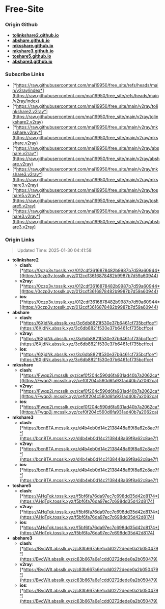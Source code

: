 # Free-Site

### Origin Github

- [**tolinkshare2.github.io**](https://github.com/tolinkshare2/tolinkshare2.github.io)
- [**abshare.github.io**](https://github.com/abshare/abshare.github.io)
- [**mksshare.github.io**](https://github.com/mksshare/mksshare.github.io)
- [**mkshare3.github.io**](https://github.com/mkshare3/mkshare3.github.io)
- [**toshare5.github.io**](https://github.com/toshare5/toshare5.github.io)
- [**abshare3.github.io**](https://github.com/abshare3/abshare3.github.io)

### Subscribe Links

- [*https://raw.githubusercontent.com/mai19950/free_site/refs/heads/main/v2ray/index*](https://raw.githubusercontent.com/mai19950/free_site/refs/heads/main/v2ray/index)
- [*https://raw.githubusercontent.com/mai19950/free_site/main/v2ray/tolinkshare2.v2ray*](https://raw.githubusercontent.com/mai19950/free_site/main/v2ray/tolinkshare2.v2ray)
- [*https://raw.githubusercontent.com/mai19950/free_site/main/v2ray/mksshare.v2ray*](https://raw.githubusercontent.com/mai19950/free_site/main/v2ray/mksshare.v2ray)
- [*https://raw.githubusercontent.com/mai19950/free_site/main/v2ray/abshare.v2ray*](https://raw.githubusercontent.com/mai19950/free_site/main/v2ray/abshare.v2ray)
- [*https://raw.githubusercontent.com/mai19950/free_site/main/v2ray/mkshare3.v2ray*](https://raw.githubusercontent.com/mai19950/free_site/main/v2ray/mkshare3.v2ray)
- [*https://raw.githubusercontent.com/mai19950/free_site/main/v2ray/toshare5.v2ray*](https://raw.githubusercontent.com/mai19950/free_site/main/v2ray/toshare5.v2ray)
- [*https://raw.githubusercontent.com/mai19950/free_site/main/v2ray/abshare3.v2ray*](https://raw.githubusercontent.com/mai19950/free_site/main/v2ray/abshare3.v2ray)

### Origin Links

> Updated Time: 2025-01-30 04:41:58

- **tolinkshare2**
  - **clash**: [*https://0czp3v.tosslk.xyz/012cdf3616878482b9987b7d59a60944*](https://0czp3v.tosslk.xyz/012cdf3616878482b9987b7d59a60944)
  - **v2ray**: [*https://0czp3v.tosslk.xyz/012cdf3616878482b9987b7d59a60944*](https://0czp3v.tosslk.xyz/012cdf3616878482b9987b7d59a60944)
  - **ios**: [*https://0czp3v.tosslk.xyz/012cdf3616878482b9987b7d59a60944*](https://0czp3v.tosslk.xyz/012cdf3616878482b9987b7d59a60944)
- **abshare**
  - **clash**: [*https://6XjdNk.absslk.xyz/3c6db8821f530e37b6461cf735bcffce*](https://6XjdNk.absslk.xyz/3c6db8821f530e37b6461cf735bcffce)
  - **v2ray**: [*https://6XjdNk.absslk.xyz/3c6db8821f530e37b6461cf735bcffce*](https://6XjdNk.absslk.xyz/3c6db8821f530e37b6461cf735bcffce)
  - **ios**: [*https://6XjdNk.absslk.xyz/3c6db8821f530e37b6461cf735bcffce*](https://6XjdNk.absslk.xyz/3c6db8821f530e37b6461cf735bcffce)
- **mksshare**
  - **clash**: [*https://Fwqp2j.mcsslk.xyz/cef0f204c590d6fa931ad40b7a2062ca*](https://Fwqp2j.mcsslk.xyz/cef0f204c590d6fa931ad40b7a2062ca)
  - **v2ray**: [*https://Fwqp2j.mcsslk.xyz/cef0f204c590d6fa931ad40b7a2062ca*](https://Fwqp2j.mcsslk.xyz/cef0f204c590d6fa931ad40b7a2062ca)
  - **ios**: [*https://Fwqp2j.mcsslk.xyz/cef0f204c590d6fa931ad40b7a2062ca*](https://Fwqp2j.mcsslk.xyz/cef0f204c590d6fa931ad40b7a2062ca)
- **mkshare3**
  - **clash**: [*https://bcn8TA.mcsslk.xyz/d4b4eb0d14c2138448a69f8a62c8ae7f*](https://bcn8TA.mcsslk.xyz/d4b4eb0d14c2138448a69f8a62c8ae7f)
  - **v2ray**: [*https://bcn8TA.mcsslk.xyz/d4b4eb0d14c2138448a69f8a62c8ae7f*](https://bcn8TA.mcsslk.xyz/d4b4eb0d14c2138448a69f8a62c8ae7f)
  - **ios**: [*https://bcn8TA.mcsslk.xyz/d4b4eb0d14c2138448a69f8a62c8ae7f*](https://bcn8TA.mcsslk.xyz/d4b4eb0d14c2138448a69f8a62c8ae7f)
- **toshare5**
  - **clash**: [*https://AHqTqk.tosslk.xyz/f5bf6fa76da97ec7c698dd35d42d8174*](https://AHqTqk.tosslk.xyz/f5bf6fa76da97ec7c698dd35d42d8174)
  - **v2ray**: [*https://AHqTqk.tosslk.xyz/f5bf6fa76da97ec7c698dd35d42d8174*](https://AHqTqk.tosslk.xyz/f5bf6fa76da97ec7c698dd35d42d8174)
  - **ios**: [*https://AHqTqk.tosslk.xyz/f5bf6fa76da97ec7c698dd35d42d8174*](https://AHqTqk.tosslk.xyz/f5bf6fa76da97ec7c698dd35d42d8174)
- **abshare3**
  - **clash**: [*https://BvcWIt.absslk.xyz/c83b667a6e1cdd0272dede0a2b050479*](https://BvcWIt.absslk.xyz/c83b667a6e1cdd0272dede0a2b050479)
  - **v2ray**: [*https://BvcWIt.absslk.xyz/c83b667a6e1cdd0272dede0a2b050479*](https://BvcWIt.absslk.xyz/c83b667a6e1cdd0272dede0a2b050479)
  - **ios**: [*https://BvcWIt.absslk.xyz/c83b667a6e1cdd0272dede0a2b050479*](https://BvcWIt.absslk.xyz/c83b667a6e1cdd0272dede0a2b050479)
